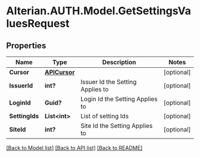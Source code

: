 # Alterian.AUTH.Model.GetSettingsValuesRequest

## Properties

Name | Type | Description | Notes
------------ | ------------- | ------------- | -------------
**Cursor** | [**APICursor**](APICursor.md) |  | [optional] 
**IssuerId** | **int?** | Issuer Id the Setting Applies to | [optional] 
**LoginId** | **Guid?** | Login Id the Setting Applies to | [optional] 
**SettingIds** | **List&lt;int&gt;** | List of setting Ids | [optional] 
**SiteId** | **int?** | Site Id the Setting Applies to | [optional] 

[[Back to Model list]](../README.md#documentation-for-models) [[Back to API list]](../README.md#documentation-for-api-endpoints) [[Back to README]](../README.md)

